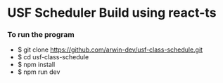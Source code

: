 # USF Scheduler Build using react-ts

### To run the program
- $ git clone https://github.com/arwin-dev/usf-class-schedule.git
- $ cd usf-class-schedule
- $ npm install
- $ npm run dev

